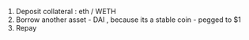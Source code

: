 1. Deposit collateral : eth / WETH
2. Borrow another asset - DAI , because its a stable coin - pegged to $1
3. Repay
